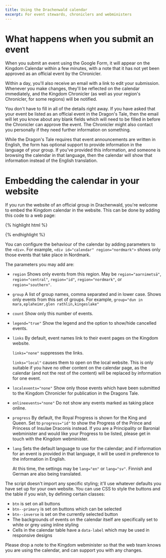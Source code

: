 ```yaml
---
title: Using the Drachenwald calendar
excerpt: For event stewards, chroniclers and webministers
---
```


What happens when you submit an event
=====================================

When you submit an event using the Google Form, it will appear on the Kingdom Calendar within a few minutes, with a note that it has not yet been approved as an official event by the Chronicler. 

Within a day, you'll also receive an email with a link to edit your submission. Whenever you make changes, they'll be reflected on the calendar immediately, and the Kingdom Chronicler (as well as your region's Chronicler, for some regions) will be notified.

You don't have to fill in all of the details right away. If you have asked that your event be listed as an official event in the Dragon's Tale, then the email will let you know about any blank fields which will need to be filled in before the Chronicler can approve the event. The Chronicler might also contact you personally if they need further information on something.

While the Dragon's Tale requires that event announcements are written in English, the form has optional support to provide information in the language of your group. If you've provided this information, and someone is browsing the calendar in that language, then the calendar will show that information instead of the English translation.


Embedding the calendar in your website
======================================

If you run the website of an official group in Drachenwald, you're welcome to embed the Kingdom calendar in the website. This can be done by adding this code to a web page:

{% highlight html %}
<div id="calendar"></div>
<script type="text/javascript"
        src="https://scripts.drachenwald.sca.org/calendar/v3.0/calendar.js">
</script>
{% endhighlight %}

You can configure the behaviour of the calendar by adding parameters to the `<div>`. For example,
`<div id="calendar" region="nordmark">` shows only those events that take place in Nordmark.

The parameters you may add are:

- `region` Shows only events from this region. May be `region="aarnimetsä"`, `region="central"`, `region="id"`, `region="nordmark"`, or `region="southern"`.
- `group` A list of group names, comma separated and in lower case. Shows only events from this set of groups. For example, `group="dun in mara,eplaheimr,glen rathlin,kingeslake"`
- `count` Show only this number of events.
- `legend="true"` Show the legend and the option to show/hide cancelled events.
- `links` By default, event names link to their event pages on the Kingdom website.

  `links="none"` suppresses the links.

  `links="local"` causes them to open on the local website. This is only suitable if you have no other content on the calendar page, as the calendar (and not the rest of the content) will be replaced by information for one event.
- `localevents="none"` Show only those events which have been submitted to the Kingdom Chronicler for publication in the Dragons Tale.
- `onlineevents="none"` Do not show any events marked as taking place online.
- `progress` By default, the Royal Progress is shown for the King and Queen. Set to `progress="id"` to show the Progress of the Prince and Princess of Insulae Draconis instead. If you are a Principality or Baronial webminister and would like your Progress to be listed, please get in touch with the Kingdom webminister.
- `lang` Sets the default language to use for the calendar; and if information for an event is provided in that language, it will be used in preference to the information in English.

  At this time, the settings may be `lang="en"` or `lang="sv"`. Finnish and German are also being translated.

The script doesn't import any specific styling; it'll use whatever defaults you have set up for your own website. You can use CSS to style the buttons and the table if you wish, by defining certain classes:

- `btn` is set on all buttons
- `btn--primary` is set on buttons which can be selected
- `btn--inverse` is set on the currently selected button
- The backgrounds of events on the calendar itself are specifically set to white or grey using inline styling
- Cells in the calendar table have a `data-label` which may be used in responsive designs

Please drop a note to the Kingdom webminister so that the web team knows you are using the calendar, and can support you with any changes.